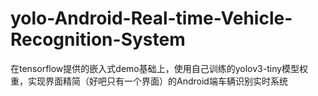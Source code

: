 # yolo-Android-Real-time-Vehicle-Recognition-System
在tensorflow提供的嵌入式demo基础上，使用自己训练的yolov3-tiny模型权重，实现界面精简（好吧只有一个界面）的Android端车辆识别实时系统
